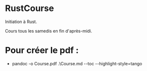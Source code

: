 # RustCourse

Initiation à Rust.

Cours tous les samedis en fin d'après-midi.

# Pour créer le pdf : 
  * pandoc -o Course.pdf .\Course.md --toc --highlight-style=tango
